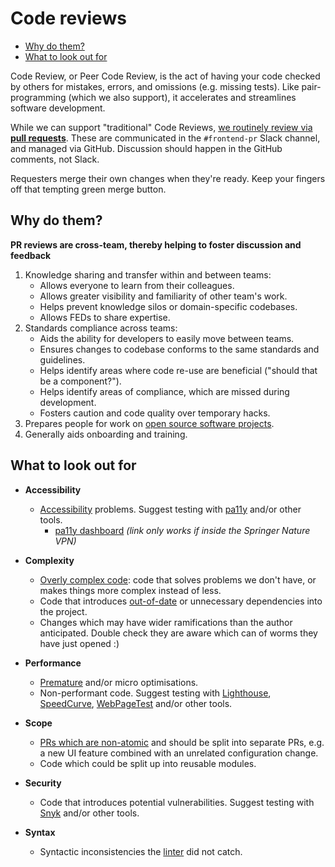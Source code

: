 # Code reviews

- [Why do them?](#why-do-them)
- [What to look out for](#what-to-look-out-for)

Code Review, or Peer Code Review, is the act of having your code checked by others for mistakes, errors, and omissions (e.g. missing tests). Like pair-programming (which we also support), it accelerates and streamlines software development.

While we can support "traditional" Code Reviews, [we routinely review via **pull requests**](../git/git.md#pull-requests). These are communicated in the `#frontend-pr` Slack channel, and managed via GitHub. Discussion should happen in the GitHub comments, not Slack.

Requesters merge their own changes when they're ready. Keep your fingers off that tempting green merge button.


## Why do them?

**PR reviews are cross-team, thereby helping to foster discussion and feedback**

1. Knowledge sharing and transfer within and between teams:
	* Allows everyone to learn from their colleagues.
	* Allows greater visibility and familiarity of other team's work.
	* Helps prevent knowledge silos or domain-specific codebases.
	* Allows FEDs to share expertise.
1. Standards compliance across teams:
	* Aids the ability for developers to easily move between teams.
	* Ensures changes to codebase conforms to the same standards and guidelines.
	* Helps identify areas where code re-use are beneficial ("should that be a component?").
	* Helps identify areas of compliance, which are missed during development.
	* Fosters caution and code quality over temporary hacks.
1. Prepares people for work on [open source software projects](https://github.com/springernature/open-source-directory).
1. Generally aids onboarding and training.


## What to look out for

* **Accessibility**

  * [Accessibility](../accessibility/accessibility-checklist.md) problems. Suggest testing with [pa11y](https://github.com/pa11y) and/or other tools.
    * [pa11y dashboard](http://pa11y.springernature.com/) _(link only works if inside the Springer Nature VPN)_

* **Complexity**

  * [Overly complex code](https://www.codesimplicity.com/post/what-is-overengineering/): code that solves problems we don't have, or makes things more complex instead of less.
  * Code that introduces [out-of-date](https://docs.npmjs.com/cli/outdated) or unnecessary dependencies into the project.
  * Changes which may have wider ramifications than the author anticipated. Double check they are aware which can of worms they have just opened :)

* **Performance**

  * [Premature](http://wiki.c2.com/?PrematureOptimization) and/or micro optimisations.
  * Non-performant code. Suggest testing with [Lighthouse](https://developers.google.com/web/tools/lighthouse/), [SpeedCurve](https://speedcurve.com), [WebPageTest](https://www.webpagetest.org/) and/or other tools.

* **Scope**

  * [PRs which are non-atomic](https://medium.com/@fagnerbrack/one-pull-request-one-concern-e84a27dfe9f1) and should be split into separate PRs, e.g. a new UI feature combined with an unrelated configuration change.
  * Code which could be split up into reusable modules.

* **Security**

  * Code that introduces potential vulnerabilities. Suggest testing with [Snyk](https://snyk.io) and/or other tools.

* **Syntax**
  * Syntactic inconsistencies the [linter](https://github.com/springernature/frontend-playbook/blob/main/practices/house-style.md#linting) did not catch.
